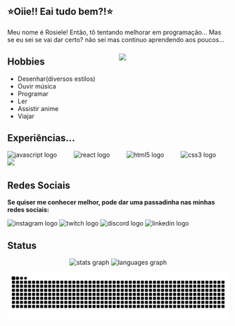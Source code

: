 <h2 align="left">⭐Oiie!! Eai tudo bem?!⭐</h2>
<p align="left"> Meu nome é Rosiele! Então, tô tentando melhorar em programação... Mas se eu sei se vai dar certo? não sei mas continuo aprendendo aos poucos...<?p>

###
 <img width=250 heigth=250 align="right" src="https://i.pinimg.com/originals/66/36/d3/6636d37ba22a391c6353b1436a81f656.gif"/>

## **Hobbies**
  * Desenhar(diversos estilos)
  * Ouvir música
  * Programar
  * Ler
  * Assistir anime
  * Viajar


###

## **Experiências...**
<div>
  <div align="left">
  <img src="https://cdn.jsdelivr.net/gh/devicons/devicon/icons/javascript/javascript-original.svg" height="60" alt="javascript logo"  />
  <img width="30" />
  <img src="https://cdn.jsdelivr.net/gh/devicons/devicon/icons/react/react-original.svg" height="60" alt="react logo"  />
  <img width="30" />
  <img src="https://cdn.jsdelivr.net/gh/devicons/devicon/icons/html5/html5-original.svg" height="60" alt="html5 logo"  />
  <img width="30" />
  <img src="https://cdn.jsdelivr.net/gh/devicons/devicon/icons/css3/css3-original.svg" height="60" alt="css3 logo"  />
</div>
    <img width=150 heigth=150  src="https://i.gifer.com/5FBP.gif"/>

###


## **Redes Sociais**
**Se quiser me conhecer melhor, pode dar uma passadinha nas minhas redes sociais:**
<div align="left">
  <img src="https://img.shields.io/static/v1?message=Instagram&logo=instagram&label=&color=E4405F&logoColor=white&labelColor=&style=for-the-badge" height="35" alt="instagram logo"  />
  <img src="https://img.shields.io/static/v1?message=Twitch&logo=twitch&label=&color=9146FF&logoColor=white&labelColor=&style=for-the-badge" height="35" alt="twitch logo"  />
  <img src="https://img.shields.io/static/v1?message=Discord&logo=discord&label=&color=7289DA&logoColor=white&labelColor=&style=for-the-badge" height="35" alt="discord logo"  />
  <img src="https://img.shields.io/static/v1?message=LinkedIn&logo=linkedin&label=&color=0077B5&logoColor=white&labelColor=&style=for-the-badge" height="35" alt="linkedin logo"  />

  ###


## **Status**
<div align="center">
  <img src="https://github-readme-stats.vercel.app/api?username=RosieleSousa&hide_title=false&hide_rank=false&show_icons=true&include_all_commits=true&count_private=true&disable_animations=false&theme=dracula&locale=en&hide_border=false" height="150" alt="stats graph"  />
  <img src="https://github-readme-stats.vercel.app/api/top-langs?username=RosieleSousa&locale=en&hide_title=false&layout=compact&card_width=320&langs_count=5&theme=dracula&hide_border=false" height="150" alt="languages graph"  />
</div>
 
![Snake animation](https://github.com/RosieleSousa/RosieleSousa/blob/output/python_bem_boiola.svg)
</div>

###

<br clear="both">
